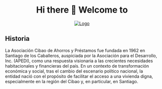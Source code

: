 <h1  align="center">Hi there 👋 Welcome to</h1>

<p align="center" >
   <a href="#!">
       <img src="https://cibao.com.do/media/c2mepk1b/logo-transicion-9-1.png" alt="Logo" title="asociacion cibao logo" />
  </a>
</p>

<h2>Historia</h2>

<p> 
   La Asociación Cibao de Ahorros y Préstamos fue fundada en 1962 en Santiago de los Caballeros, auspiciada por la Asociación para el Desarrollo, Inc. (APEDI), como una respuesta visionaria a las crecientes necesidades habitacionales y financieras del país. En un contexto de transformación económica y social, tras el cambio del escenario político nacional, la entidad nació con el propósito de facilitar el acceso a una vivienda digna, especialmente en la región del Cibao y, en particular, en Santiago.
</p>
